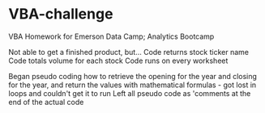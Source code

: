 # VBA-challenge
VBA Homework for Emerson Data Camp; Analytics Bootcamp

Not able to get a finished product, but...
Code returns stock ticker name
Code totals volume for each stock 
Code runs on every worksheet 

Began pseudo coding how to retrieve the opening for the year and closing for the year, and return the values with mathematical formulas - got lost in loops and couldn't get it to run
Left all pseudo code as 'comments at the end of the actual code
